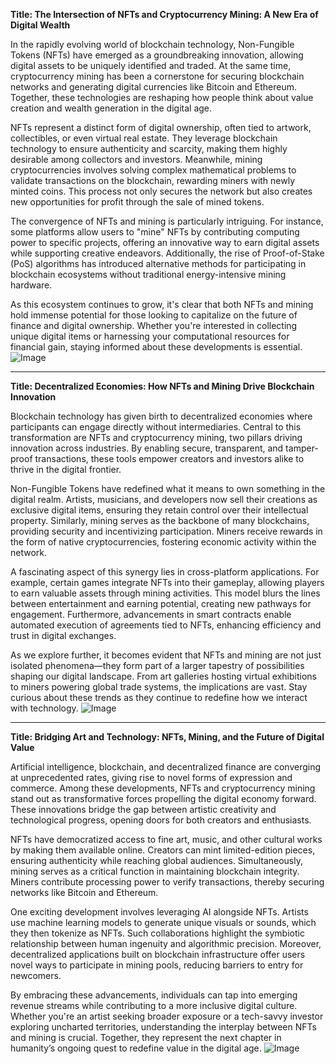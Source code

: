**Title: The Intersection of NFTs and Cryptocurrency Mining: A New Era of Digital Wealth**

In the rapidly evolving world of blockchain technology, Non-Fungible Tokens (NFTs) have emerged as a groundbreaking innovation, allowing digital assets to be uniquely identified and traded. At the same time, cryptocurrency mining has been a cornerstone for securing blockchain networks and generating digital currencies like Bitcoin and Ethereum. Together, these technologies are reshaping how people think about value creation and wealth generation in the digital age.

NFTs represent a distinct form of digital ownership, often tied to artwork, collectibles, or even virtual real estate. They leverage blockchain technology to ensure authenticity and scarcity, making them highly desirable among collectors and investors. Meanwhile, mining cryptocurrencies involves solving complex mathematical problems to validate transactions on the blockchain, rewarding miners with newly minted coins. This process not only secures the network but also creates new opportunities for profit through the sale of mined tokens.

The convergence of NFTs and mining is particularly intriguing. For instance, some platforms allow users to "mine" NFTs by contributing computing power to specific projects, offering an innovative way to earn digital assets while supporting creative endeavors. Additionally, the rise of Proof-of-Stake (PoS) algorithms has introduced alternative methods for participating in blockchain ecosystems without traditional energy-intensive mining hardware.

As this ecosystem continues to grow, it's clear that both NFTs and mining hold immense potential for those looking to capitalize on the future of finance and digital ownership. Whether you're interested in collecting unique digital items or harnessing your computational resources for financial gain, staying informed about these developments is essential. ![Image](https://github.com/user-attachments/assets/b6e7b7a2-655e-4d44-8baa-20c566a3cb65)

---

**Title: Decentralized Economies: How NFTs and Mining Drive Blockchain Innovation**

Blockchain technology has given birth to decentralized economies where participants can engage directly without intermediaries. Central to this transformation are NFTs and cryptocurrency mining, two pillars driving innovation across industries. By enabling secure, transparent, and tamper-proof transactions, these tools empower creators and investors alike to thrive in the digital frontier.

Non-Fungible Tokens have redefined what it means to own something in the digital realm. Artists, musicians, and developers now sell their creations as exclusive digital items, ensuring they retain control over their intellectual property. Similarly, mining serves as the backbone of many blockchains, providing security and incentivizing participation. Miners receive rewards in the form of native cryptocurrencies, fostering economic activity within the network.

A fascinating aspect of this synergy lies in cross-platform applications. For example, certain games integrate NFTs into their gameplay, allowing players to earn valuable assets through mining activities. This model blurs the lines between entertainment and earning potential, creating new pathways for engagement. Furthermore, advancements in smart contracts enable automated execution of agreements tied to NFTs, enhancing efficiency and trust in digital exchanges.

As we explore further, it becomes evident that NFTs and mining are not just isolated phenomena—they form part of a larger tapestry of possibilities shaping our digital landscape. From art galleries hosting virtual exhibitions to miners powering global trade systems, the implications are vast. Stay curious about these trends as they continue to redefine how we interact with technology. ![Image](https://github.com/user-attachments/assets/b6e7b7a2-655e-4d44-8baa-20c566a3cb65)

---

**Title: Bridging Art and Technology: NFTs, Mining, and the Future of Digital Value**

Artificial intelligence, blockchain, and decentralized finance are converging at unprecedented rates, giving rise to novel forms of expression and commerce. Among these developments, NFTs and cryptocurrency mining stand out as transformative forces propelling the digital economy forward. These innovations bridge the gap between artistic creativity and technological progress, opening doors for both creators and enthusiasts.

NFTs have democratized access to fine art, music, and other cultural works by making them available online. Creators can mint limited-edition pieces, ensuring authenticity while reaching global audiences. Simultaneously, mining serves as a critical function in maintaining blockchain integrity. Miners contribute processing power to verify transactions, thereby securing networks like Bitcoin and Ethereum.

One exciting development involves leveraging AI alongside NFTs. Artists use machine learning models to generate unique visuals or sounds, which they then tokenize as NFTs. Such collaborations highlight the symbiotic relationship between human ingenuity and algorithmic precision. Moreover, decentralized applications built on blockchain infrastructure offer users novel ways to participate in mining pools, reducing barriers to entry for newcomers.

By embracing these advancements, individuals can tap into emerging revenue streams while contributing to a more inclusive digital culture. Whether you're an artist seeking broader exposure or a tech-savvy investor exploring uncharted territories, understanding the interplay between NFTs and mining is crucial. Together, they represent the next chapter in humanity’s ongoing quest to redefine value in the digital age. ![Image](https://github.com/user-attachments/assets/b6e7b7a2-655e-4d44-8baa-20c566a3cb65)